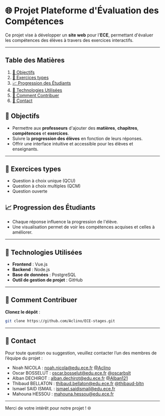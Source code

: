 # 🌐 Projet Plateforme d'Évaluation des Compétences
Ce projet vise à développer un **site web** pour l'**ECE**, permettant d'évaluer les compétences des élèves à travers des exercices interactifs.

---
## Table des Matières

1. [🎯 Objectifs](#-objectifs)
2. [📝 Exercices types](#-exercices-types)
3. [📈 Progression des Étudiants](#-progression-des-étudiants)
4. [🚀 Technologies Utilisées](#-technologies-utilisées)
5. [📝 Comment Contribuer](#-comment-contribuer)
6. [📧 Contact](#-contact)

## 🎯 Objectifs

- Permettre aux **professeurs** d'ajouter des **matières**, **chapitres**, **compétences** et **exercices**.  
- Suivre la **progression des élèves** en fonction de leurs réponses.  
- Offrir une interface intuitive et accessible pour les élèves et enseignants.  

---

## 📝 Exercices types

- Question à choix unique (QCU)  
- Question à choix multiples (QCM)  
- Question ouverte

## 📈 Progression des Étudiants

- Chaque réponse influence la progression de l'élève.  
- Une visualisation permet de voir les compétences acquises et celles à améliorer.  

---

## 🚀 Technologies Utilisées

- **Frontend** : Vue.js
- **Backend** : Node.js
- **Base de données** : PostgreSQL
- **Outil de gestion de projet** : GitHub

---

## 📝 Comment Contribuer

**Clonez le dépôt** :  
   ```bash
   git clone https://github.com/Aclino/ECE-stages.git
   ```

---

## 📧 Contact

Pour toute question ou suggestion, veuillez contacter l’un des membres de l’équipe du projet :

- Noah NICOLA : [noah.nicola@edu.ece.fr](mailto:noah.nicola@edu.ece.fr)  [@Aclino](https://github.com/Aclino) 
- Oscar BOSSELUT : [oscar.bosselut@edu.ece.fr](mailto:oscar.bosselut@edu.ece.fr) [@oscarbslt](https://github.com/oscarbslt)
- Alban DECHIROT : [alban.dechirot@edu.ece.fr](mailto:alban.dechirot@edu.ece.fr) [@Alban121](https://github.com/Alban121)
- Thibaud BELLATON : [thibaud.bellaton@edu.ece.fr](mailto:thibaud.bellaton@edu.ece.fr)  [@thibaud-bltn](https://github.com/thibaud-bltn)
- Ismael SAID ISMAIL : [ismael.saidismail@edu.ece.fr](mailto:ismael.saidismail@edu.ece.fr)
- Mahouna HESSOU : [mahouna.hessou@edu.ece.fr](mailto:mahouna.hessou@edu.ece.fr)

---

Merci de votre intérêt pour notre projet ! 🌐
